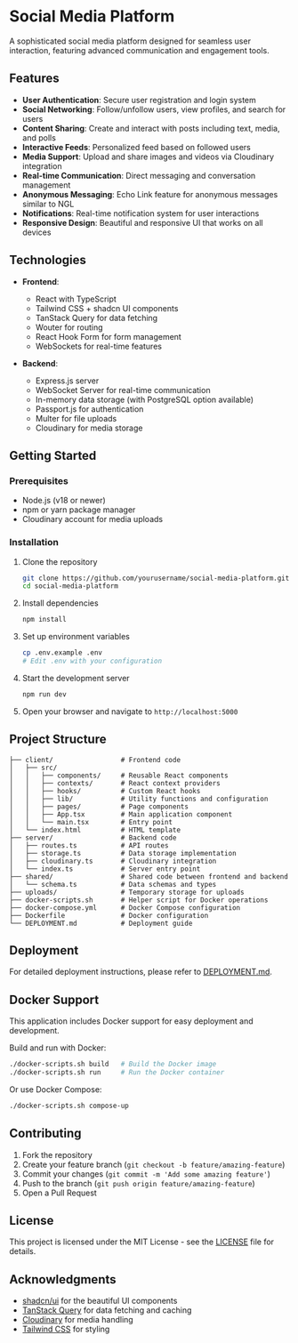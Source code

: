 # Social Media Platform

A sophisticated social media platform designed for seamless user interaction, featuring advanced communication and engagement tools.

## Features

- **User Authentication**: Secure user registration and login system
- **Social Networking**: Follow/unfollow users, view profiles, and search for users
- **Content Sharing**: Create and interact with posts including text, media, and polls
- **Interactive Feeds**: Personalized feed based on followed users
- **Media Support**: Upload and share images and videos via Cloudinary integration
- **Real-time Communication**: Direct messaging and conversation management
- **Anonymous Messaging**: Echo Link feature for anonymous messages similar to NGL
- **Notifications**: Real-time notification system for user interactions
- **Responsive Design**: Beautiful and responsive UI that works on all devices

## Technologies

- **Frontend**:
  - React with TypeScript
  - Tailwind CSS + shadcn UI components
  - TanStack Query for data fetching
  - Wouter for routing
  - React Hook Form for form management
  - WebSockets for real-time features

- **Backend**:
  - Express.js server
  - WebSocket Server for real-time communication
  - In-memory data storage (with PostgreSQL option available)
  - Passport.js for authentication
  - Multer for file uploads
  - Cloudinary for media storage

## Getting Started

### Prerequisites

- Node.js (v18 or newer)
- npm or yarn package manager
- Cloudinary account for media uploads

### Installation

1. Clone the repository
   ```bash
   git clone https://github.com/yourusername/social-media-platform.git
   cd social-media-platform
   ```

2. Install dependencies
   ```bash
   npm install
   ```

3. Set up environment variables
   ```bash
   cp .env.example .env
   # Edit .env with your configuration
   ```

4. Start the development server
   ```bash
   npm run dev
   ```

5. Open your browser and navigate to `http://localhost:5000`

## Project Structure

```
├── client/                 # Frontend code
│   ├── src/
│   │   ├── components/     # Reusable React components
│   │   ├── contexts/       # React context providers
│   │   ├── hooks/          # Custom React hooks
│   │   ├── lib/            # Utility functions and configuration
│   │   ├── pages/          # Page components
│   │   ├── App.tsx         # Main application component
│   │   └── main.tsx        # Entry point
│   └── index.html          # HTML template
├── server/                 # Backend code
│   ├── routes.ts           # API routes
│   ├── storage.ts          # Data storage implementation
│   ├── cloudinary.ts       # Cloudinary integration
│   └── index.ts            # Server entry point
├── shared/                 # Shared code between frontend and backend
│   └── schema.ts           # Data schemas and types
├── uploads/                # Temporary storage for uploads
├── docker-scripts.sh       # Helper script for Docker operations
├── docker-compose.yml      # Docker Compose configuration
├── Dockerfile              # Docker configuration
└── DEPLOYMENT.md           # Deployment guide
```

## Deployment

For detailed deployment instructions, please refer to [DEPLOYMENT.md](DEPLOYMENT.md).

## Docker Support

This application includes Docker support for easy deployment and development.

Build and run with Docker:
```bash
./docker-scripts.sh build   # Build the Docker image
./docker-scripts.sh run     # Run the Docker container
```

Or use Docker Compose:
```bash
./docker-scripts.sh compose-up
```

## Contributing

1. Fork the repository
2. Create your feature branch (`git checkout -b feature/amazing-feature`)
3. Commit your changes (`git commit -m 'Add some amazing feature'`)
4. Push to the branch (`git push origin feature/amazing-feature`)
5. Open a Pull Request

## License

This project is licensed under the MIT License - see the [LICENSE](LICENSE) file for details.

## Acknowledgments

- [shadcn/ui](https://ui.shadcn.com/) for the beautiful UI components
- [TanStack Query](https://tanstack.com/query/latest) for data fetching and caching
- [Cloudinary](https://cloudinary.com/) for media handling
- [Tailwind CSS](https://tailwindcss.com/) for styling